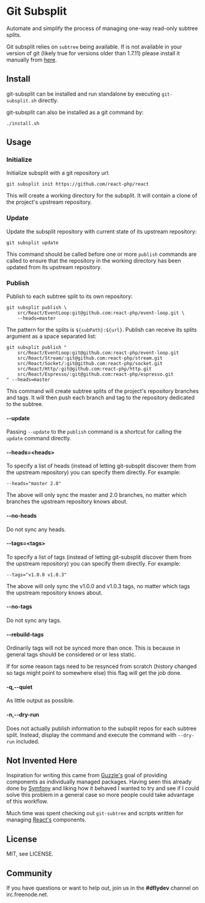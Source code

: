 Git Subsplit
============

Automate and simplify the process of managing one-way read-only
subtree splits.

Git subsplit relies on `subtree` being available. If is not available
in your version of git (likely true for versions older than 1.7.11)
please install it manually from [here](https://github.com/apenwarr/git-subtree).



Install
-------

git-subsplit can be installed and run standalone by executing
`git-subsplit.sh`  directly.

git-subsplit can also be installed as a git command by:

    ./install.sh


Usage
-----

### Initialize

Initialize subsplit with a git repository url:

    git subsplit init https://github.com/react-php/react

This will create a working directory for the subsplit. It will contain
a clone of the project's upstream repository.


### Update

Update the subsplit repository with current state of its upstream
repository:

    git subsplit update

This command should be called before one or more `publish` commands
are called to ensure that the repository in the working directory
has been updated from its upstream repository.


### Publish

Publish to each subtree split to its own repository:

    git subsplit publish \
        src/React/EventLoop:git@github.com:react-php/event-loop.git \
        --heads=master

The pattern for the splits is `${subPath}:${url}`. Publish can receive
its splits argument as a space separated list:

    git subsplit publish "
        src/React/EventLoop:git@github.com:react-php/event-loop.git
        src/React/Stream/:git@github.com:react-php/stream.git
        src/React/Socket/:git@github.com:react-php/socket.git
        src/React/Http/:git@github.com:react-php/http.git
        src/React/Espresso/:git@github.com:react-php/espresso.git
    " --heads=master

This command will create subtree splits of the project's repository
branches and tags. It will then push each branch and tag to the
repository dedicated to the subtree.


#### --update

Passing `--update` to the `publish` command is a shortcut for calling
the `update` command directly.


#### --heads=\<heads\>

To specify a list of heads (instead of letting git-subsplit discover them
from the upstream repository) you can specify them directly. For example:

    --heads="master 2.0"

The above will only sync the master and 2.0 branches, no matter which
branches the upstream repository knows about.


#### --no-heads

Do not sync any heads.


#### --tags=\<tags\>

To specify a list of tags (instead of letting git-subsplit discover them
from the upstream repository) you can specify them directly. For example:

    --tags="v1.0.0 v1.0.3"

The above will only sync the v1.0.0 and v1.0.3 tags, no matter which
tags the upstream repository knows about.


#### --no-tags

Do not sync any tags.


#### --rebuild-tags

Ordinarily tags will not be synced more than once. This is because in general
tags should be considered or or less static.

If for some reason tags need to be resynced from scratch (history changed so
tags might point to somewhere else) this flag will get the job done.


#### -q,--quiet

As little output as possible.


#### -n,--dry-run

Does not actually publish information to the subsplit repos for each
subtree split. Instead, display the command and execute the command
with `--dry-run` included.


Not Invented Here
-----------------

Inspiration for writing this came from [Guzzle's](http://guzzlephp.org/)
goal of providing components as individually managed packages. Having
seen this already done by [Symfony](http://symfony.com) and liking how
it behaved I wanted to try and see if I could solve this problem in a
general case so more people could take advantage of this workflow.

Much time was spent checking out `git-subtree` and scripts written for
managing [React's](http://nodephp.org/) components.


License
-------

MIT, see LICENSE.


Community
---------

If you have questions or want to help out, join us in the
**#dflydev** channel on irc.freenode.net.
